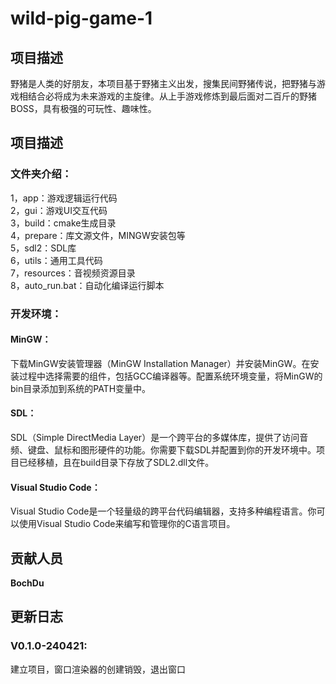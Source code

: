 # wild-pig-game-1

## **项目描述**

野猪是人类的好朋友，本项目基于野猪主义出发，搜集民间野猪传说，把野猪与游戏相结合必将成为未来游戏的主旋律。从上手游戏修炼到最后面对二百斤的野猪BOSS，具有极强的可玩性、趣味性。

## **项目描述**

### 文件夹介绍：
1，app：游戏逻辑运行代码
<br />
2，gui：游戏UI交互代码
<br />
3，build：cmake生成目录
<br />
4，prepare：库文源文件，MINGW安装包等
<br />
5，sdl2：SDL库
<br />
6，utils：通用工具代码
<br />
7，resources：音视频资源目录
<br />
8，auto_run.bat：自动化编译运行脚本

### 开发环境：
#### MinGW：
下载MinGW安装管理器（MinGW Installation Manager）并安装MinGW。在安装过程中选择需要的组件，包括GCC编译器等。配置系统环境变量，将MinGW的bin目录添加到系统的PATH变量中。

#### SDL：
SDL（Simple DirectMedia Layer）是一个跨平台的多媒体库，提供了访问音频、键盘、鼠标和图形硬件的功能。你需要下载SDL并配置到你的开发环境中。项目已经移植，且在build目录下存放了SDL2.dll文件。

#### Visual Studio Code：
Visual Studio Code是一个轻量级的跨平台代码编辑器，支持多种编程语言。你可以使用Visual Studio Code来编写和管理你的C语言项目。

## **贡献人员**
**BochDu**

## **更新日志**

### V0.1.0-240421:
建立项目，窗口渲染器的创建销毁，退出窗口

